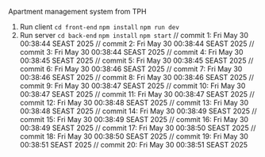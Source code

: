 Apartment management system from TPH 
1. Run client
  `cd front-end`
  `npm install`
  `npm run dev`
3. Run server
  `cd back-end`
  `npm install`
  `npm start`
// commit 1: Fri May 30 00:38:44 SEAST 2025
// commit 2: Fri May 30 00:38:44 SEAST 2025
// commit 3: Fri May 30 00:38:44 SEAST 2025
// commit 4: Fri May 30 00:38:45 SEAST 2025
// commit 5: Fri May 30 00:38:45 SEAST 2025
// commit 6: Fri May 30 00:38:46 SEAST 2025
// commit 7: Fri May 30 00:38:46 SEAST 2025
// commit 8: Fri May 30 00:38:46 SEAST 2025
// commit 9: Fri May 30 00:38:47 SEAST 2025
// commit 10: Fri May 30 00:38:47 SEAST 2025
// commit 11: Fri May 30 00:38:47 SEAST 2025
// commit 12: Fri May 30 00:38:48 SEAST 2025
// commit 13: Fri May 30 00:38:48 SEAST 2025
// commit 14: Fri May 30 00:38:49 SEAST 2025
// commit 15: Fri May 30 00:38:49 SEAST 2025
// commit 16: Fri May 30 00:38:49 SEAST 2025
// commit 17: Fri May 30 00:38:50 SEAST 2025
// commit 18: Fri May 30 00:38:50 SEAST 2025
// commit 19: Fri May 30 00:38:51 SEAST 2025
// commit 20: Fri May 30 00:38:51 SEAST 2025
